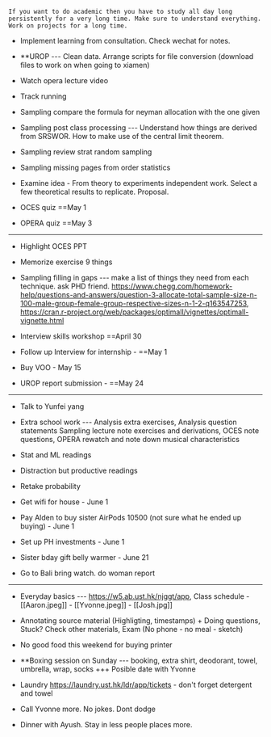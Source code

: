 ```
If you want to do academic then you have to study all day long persistently for a very long time. Make sure to understand everything. Work on projects for a long time.
```

- Implement learning from consultation. Check wechat for notes.

- **UROP  --- Clean data. Arrange scripts for file conversion (download files to work on when going to xiamen)
- Watch opera lecture video

- Track running

- Sampling compare the formula for neyman allocation with the one given
- Sampling post class processing --- Understand how things are derived from SRSWOR. How to make use of the central limit theorem. 
- Sampling review strat random sampling
- Sampling missing pages from order statistics

- Examine idea - From theory to experiments independent work. Select a few theoretical results to replicate. Proposal. 

- OCES quiz ==May 1
- OPERA quiz ==May 3

---
- Highlight OCES PPT
- Memorize exercise 9 things

- Sampling filling in gaps --- make a list of things they need from each technique. ask PHD friend. https://www.chegg.com/homework-help/questions-and-answers/question-3-allocate-total-sample-size-n-100-male-group-female-group-respective-sizes-n-1-2-q163547253, https://cran.r-project.org/web/packages/optimall/vignettes/optimall-vignette.html

- Interview skills workshop ==April 30
- Follow up Interview for internship - ==May 1
- Buy VOO - May 15
- UROP report submission - ==May 24

---
- Talk to Yunfei yang
- Extra school work --- Analysis extra exercises, Analysis question statements Sampling lecture note exercises and derivations, OCES note questions, OPERA rewatch and note down musical characteristics
- Stat and ML readings
- Distraction but productive readings

- Retake probability
- Get wifi for house - June 1
- Pay Alden to buy sister AirPods 10500 (not sure what he ended up buying) - June 1

- Set up PH investments - June 1
- Sister bday gift belly warmer - June 21
- Go to Bali bring watch. do woman report

---

- Everyday basics --- https://w5.ab.ust.hk/njggt/app, Class schedule - [[Aaron.jpeg]] - [[Yvonne.jpeg]] - [[Josh.jpg]]
- Annotating source material (Highligting, timestamps) + Doing questions, Stuck? Check other materials, Exam (No phone - no meal - sketch)
- No good food this weekend for buying printer

- **Boxing session on Sunday --- booking, extra shirt, deodorant, towel, umbrella, wrap, socks +++ Posible date with Yvonne
- Laundry https://laundry.ust.hk/ldr/app/tickets - don't forget detergent and towel
- Call Yvonne more. No jokes. Dont dodge
- Dinner with Ayush. Stay in less people places more.